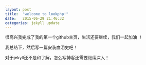 ```yaml
---
layout: post
title:  "welcome to lookphp!"
date:   2015-06-29 21:46:32
categories: jekyll update
---
```

很高兴我完成了我的第一个github主页，生活还要继续，我们一起加油 ！

我总结下，然后写一篇安装血泪史吧！

对于jekyll还不是和了解，怎么写博客还需要继续深入！



